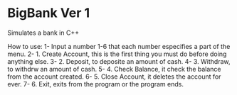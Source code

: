 # BigBank Ver 1
Simulates a bank in C++

How to use:
1- Input a number 1-6 that each number especifies a part of the menu.
2- 1. Create Account, this is the first thing you must do before doing anything else.
3- 2. Deposit, to deposite an amount of cash.
4- 3. Withdraw, to withdrw an amount of cash.
5- 4. Check Balance, it check the balance from the account created.
6- 5. Close Account, it deletes the account for ever.
7- 6. Exit, exits from the program or the program ends.
